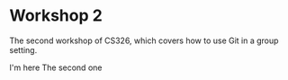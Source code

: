 # Workshop 2

The second workshop of CS326, which covers how to use Git in a group setting.

I'm here
The second one